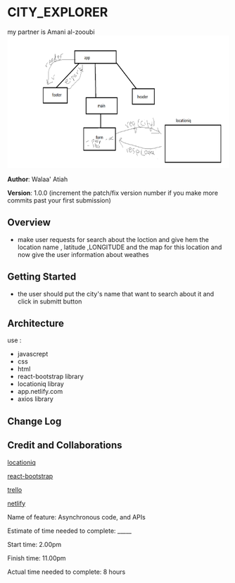 # CITY_EXPLORER

my partner is Amani al-zooubi
<img src="./Untitled.png" width="1500" height="300">




**Author**: Walaa' Atiah

**Version**: 1.0.0 (increment the patch/fix version number if you make more commits past your first submission)

## Overview
* make user requests for search about the loction and give hem the location name , latitude ,LONGITUDE and the map for this location
and now give the user information about weathes

## Getting Started
* the user should put the city's name that want to search about it and click in submitt button 

## Architecture
use :
* javascrept 
* css 
* html
* react-bootstrap library
* locationiq libray
* app.netlify.com
* axios library 


## Change Log


## Credit and Collaborations
[locationiq](https://locationiq.com/)

[react-bootstrap](https://react-bootstrap.netlify.app/utilities/ratio/)

[trello](https://trello.com/b/yTlkP3uE/asynchronous-code-and-apis)

[netlify](https://app.netlify.com/teams/walaaatiah97/overview)


Name of feature: Asynchronous code, and APIs


Estimate of time needed to complete: _____

Start time: 2.00pm

Finish time: 11.00pm

Actual time needed to complete: 8 hours